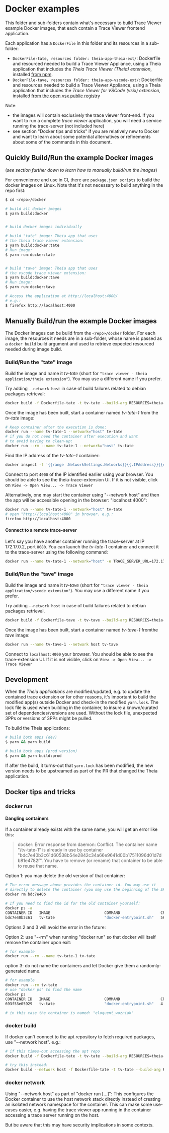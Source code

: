 # Docker examples

This folder and sub-folders contain what's necessary to build Trace Viewer example Docker images, that each contain a Trace Viewer frontend application.

Each application has a `DockerFile` in this folder and its resources in a sub-folder:

- `DockerFile-tate, resources folder: theia-app-theia-ext/`: Dockerfile and resourced needed to build a Trace Viewer Appliance, using a Theia application that includes the _Theia Trace Viewer_ _(Theia) extension_, installed [from npm][npm package].
- `DockerFile-tave, resources folder: theia-app-vscode-ext/`: Dockerfile and resources needed to build a Trace Viewer Appliance, using a Theia application that includes the _Trace Viewer for VSCode_ _(vsix) extension_, installed [from the open vsx public registry][vsix package]

Note:

- the images will contain exclusively the trace viewer front-end. If you want to run a complete _trace viewer_ application, you will need a service running the trace-server (not included here)
- see section "Docker tips and tricks" if you are relatively new to Docker and want to learn about some potential alternatives or refinements about some of the commands in this document.

## Quickly Build/Run the example Docker images

(_see section further down to learn how to manually build/run the images_)

For convenience and use in CI, there are `package.json scripts` to build the docker images on Linux. Note that it's not necessary to build anything in the repo first:

```bash
$ cd <repo>/docker

# build all docker images
$ yarn build:docker


# build docker images individually

# build "tate" image: Theia app that uses 
# the theia trace viewer extension:
$ yarn build:docker:tate
# Run image:
$ yarn run:docker:tate


# build "tave" image: Theia app that uses 
# the vscode trace viewer extension:
$ yarn build:docker:tave
# Run image:
$ yarn run:docker:tave

# Access the application at http://localhost:4000/
# e.g.:
$ firefox http://localhost:4000

```

## Manually Build/run the example Docker images

The Docker images can be build from the `<repo>/docker` folder. For each image, the resources it needs are in a sub-folder, whose name is passed as a `docker build` build argument and used to retrieve expected resourced needed during image build.

### Build/Run the "tate" image

Build the image and name it _tv-tate_ (short for `"trace viewer - theia application/theia extension"`). You may use a different name if you prefer.

Try adding `--network host` in case of build failures related to debian packages retrieval:

```bash
docker build -f Dockerfile-tate -t tv-tate --build-arg RESOURCES=theia-app-theia-ext .
```

Once the image has been built, start a container named _tv-tate-1_ from the _tv-tate_ image:

```bash
# Keep container after the execution is done:
docker run --name tv-tate-1 --network="host" tv-tate
# if you do not need the container after execution and want
# to avoid having to clean-up:
docker run --rm --name tv-tate-1 --network="host" tv-tate
```

Find the IP address of the _tv-tate-1_ container:

```bash
docker inspect -f '{{range .NetworkSettings.Networks}}{{.IPAddress}}{{end}}' tv-tate-1
```

Connect to port `4000` of the IP identified earlier using your browser. You should be able to see the theia-trace-extension UI. If it is not visible, click on `View -> Open View... -> Trace Viewer`

Alternatively, one may start the container using "--network host" and then the app will be accessible opening in the browser: "localhost:4000":

```bash
docker run --name tv-tate-1 --network="host" tv-tate
# open "http://localhost:4000" in browser. e.g.:
firefox http://localhost:4000
```

#### Connect to a remote trace-server

Let's say you have another container running the trace-server at IP 172.17.0.2, port `8080`. You can launch the _tv-tate-1_ container and connect it to the trace-server using the following command:

```bash
docker run --name tv-tate-1 --network="host" -e TRACE_SERVER_URL=172.17.0.2:8080/tsp/api tv-tate
```

### Build/Run the "tave" image

Build the image and name it _tv-tave_ (short for `"trace viewer - theia application/vscode extension"`). You may use a different name if you prefer.

Try adding `--network host` in case of build failures related to debian packages retrieval.

```bash
docker build -f Dockerfile-tave -t tv-tave --build-arg RESOURCES=theia-app-vscode-ext .
```

Once the image has been built, start a container named _tv-tave-1_ fromthe _tave_ image:

```bash
docker run --name tv-tave-1 --network host tv-tave
```

Connect to `localhost:4000` your browser. You should be able to see the trace-extension UI. If it is not visible, click on `View -> Open View... -> Trace Viewer`

## Development

When the _Theia applications_ are modified/updated, e.g. to update the contained trace extension or for other reasons, it's important to build the modified app(s) outside Docker and check-in the modified `yarn.lock`. The lock file is used when building in the container, to insure a known/curated set of dependencies/versions are used. Without the lock file, unexpected 3PPs or versions of 3PPs might be pulled.

To build the Theia applications:

```bash
# build both apps (dev)
$ yarn && yarn build

# build both apps (prod version)
$ yarn && yarn build:prod
```

If after the build, it turns-out that `yarn.lock` has been modified, the new version needs to be upstreamed as part of the PR that changed the Theia application.

## Docker tips and tricks

### docker run

#### Dangling containers

If a container already exists with the same name, you will get an error like this:

> docker: Error response from daemon: Conflict. The container name "/tv-tate-1" is already in use by container "bdc7e40b3c61d60538b54e2842c34a66e9641d00b17511096d01d7db81e4782f". You have to remove (or rename) that container to be able to reuse that name.

Option 1: you may delete the old version of that container:

```bash
# The error message above provides the container id. You may use it
# directly to delete the container (you may use the beginning of the SHA):
docker rm bdc7e40b

# If you need to find the id for the old container yourself:
docker ps -a
CONTAINER ID   IMAGE                        COMMAND                  CREATED          STATUS                        PORTS     NAMES
bdc7e40b3c61   tv-tate                      "docker-entrypoint.sh"   56 minutes ago   Exited (137) 13 minutes ago             tv-tate-1
```

Options 2 and 3 will avoid the error in the future:

Option 2: use "--rm" when running "docker run" so that docker will itself remove the container upon exit:

```bash
# for example
docker run --rm --name tv-tate-1 tv-tate
```

option 3: do not name the containers and let Docker give them a randomly-generated name.

```bash
# for example
docker run --rm tv-tate
# use "docker ps" to find the name
docker ps
CONTAINER ID   IMAGE                        COMMAND                  CREATED         STATUS         PORTS      NAMES
693f53e05929   tv-tate                      "docker-entrypoint.sh"   4 seconds ago   Up 3 seconds   4000/tcp   eloquent_wozniak

# in this case the container is named: "eloquent_wozniak"

```

### docker build

If docker can't connect to the apt repository to fetch required packages, use "--network host". e.g.:

```bash
# if this times-out accessing the apt repo
docker build -f Dockerfile-tate -t tv-tate --build-arg RESOURCES=theia-app-theia-ext .

# try this instead:
docker build --network host -f Dockerfile-tate -t tv-tate --build-arg RESOURCES=theia-app-theia-ext .
```

### docker network

Using "--network host" as part of "docker run [...]": This configures the Docker container to use the host network stack directly instead of creating an isolated network namespace for the container. This can make some use-cases easier, e.g. having the trace viewer app running in the container accessing a trace server running on the host.

But be aware that this may have security implications in some contexts.

[npm package]: https://www.npmjs.com/package/theia-traceviewer
[vsix package]: https://open-vsx.org/extension/eclipse-cdt/vscode-trace-extension
